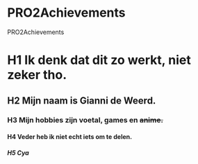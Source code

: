 # PRO2Achievements
 PRO2Achievements

# H1 Ik denk dat dit zo werkt, niet zeker tho.

## H2 Mijn naam is **Gianni de Weerd.**

### H3 Mijn hobbies zijn voetal, games en ~~anime.~~

#### H4 Veder heb ik **niet** echt iets om te delen.

##### H5 Cya


